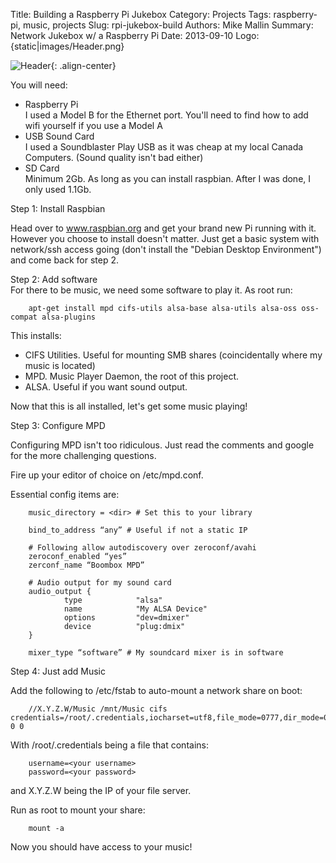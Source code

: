 Title: Building a Raspberry Pi Jukebox
Category: Projects
Tags: raspberry-pi, music, projects
Slug: rpi-jukebox-build
Authors: Mike Mallin
Summary: Network Jukebox w/ a Raspberry Pi
Date: 2013-09-10
Logo: {static|images/Header.png}

![Header]({static|images/Header.png}){: .align-center}

You will need:

* Raspberry Pi  
      I used a Model B for the Ethernet port. You'll need to find how to add wifi yourself if you use a Model A
* USB Sound Card  
      I used a Soundblaster Play USB as it was cheap at my local Canada Computers. (Sound quality isn't bad either)
* SD Card  
      Minimum 2Gb. As long as you can install raspbian. After I was done, I only used 1.1Gb.

Step 1: Install Raspbian  

Head over to www.raspbian.org and get your brand new Pi running with it.
However you choose to install doesn't matter.
Just get a basic system with network/ssh access going (don't install the "Debian Desktop Environment") and come back for step 2.

Step 2: Add software  
For there to be music, we need some software to play it. As root run:

        apt-get install mpd cifs-utils alsa-base alsa-utils alsa-oss oss-compat alsa-plugins

This installs:  

* CIFS Utilities. Useful for mounting SMB shares (coincidentally where my music is located)
* MPD. Music Player Daemon, the root of this project.
* ALSA. Useful if you want sound output.

Now that this is all installed, let's get some music playing!

Step 3: Configure MPD

Configuring MPD isn't too ridiculous. Just read the comments and google for the more challenging questions.

Fire up your editor of choice on /etc/mpd.conf.

Essential config items are:

        music_directory = <dir> # Set this to your library

        bind_to_address “any” # Useful if not a static IP

        # Following allow autodiscovery over zeroconf/avahi
        zeroconf_enabled “yes”
        zerconf_name “Boombox MPD”

        # Audio output for my sound card
        audio_output {
                type            "alsa"
                name            "My ALSA Device"
                options         "dev=dmixer"
                device          "plug:dmix"
        }

        mixer_type “software” # My soundcard mixer is in software

Step 4: Just add Music  

Add the following to /etc/fstab to auto-mount a network share on boot:

        //X.Y.Z.W/Music /mnt/Music cifs credentials=/root/.credentials,iocharset=utf8,file_mode=0777,dir_mode=077 0 0

With /root/.credentials being a file that contains:

        username=<your username>
        password=<your password>

and X.Y.Z.W being the IP of your file server.

Run as root to mount your share:

        mount -a

Now you should have access to your music!
